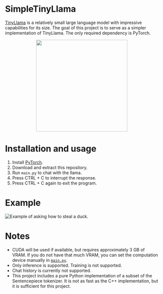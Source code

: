 # SimpleTinyLlama

[TinyLlama](https://github.com/jzhang38/TinyLlama) is a relatively small large language model with impressive capabilities for its size.
The goal of this project is to serve as a simpler implementation of TinyLlama. The only required dependency is PyTorch.

<div align="center">
  <img src="https://github.com/99991/SimpleTinyLlama/assets/18725165/834efd71-e933-407f-92bb-f19979c34188" width="300"/>
</div>

# Installation and usage

1. Install [PyTorch](https://pytorch.org/).
2. Download and extract this repository.
3. Run `main.py` to chat with the llama.
4. Press CTRL + C to interrupt the response.
5. Press CTRL + C again to exit the program.

# Example
![Example of asking how to steal a duck.](https://github.com/99991/SimpleTinyLlama/assets/18725165/a1e3ec73-294e-433a-88e1-8645f46271fd)

# Notes

- CUDA will be used if available, but requires approximately 3 GB of VRAM. If you do not have that much VRAM, you can set the computation device manually in [`main.py`](https://github.com/99991/SimpleTinyLlama/blob/main/main.py#L18).
- Only inference is supported. Training is not supported.
- Chat history is currently not supported.
- This project includes a pure Python implementation of a subset of the Sentencepiece tokenizer. It is not as fast as the C++ implementation, but it is sufficient for this project.
